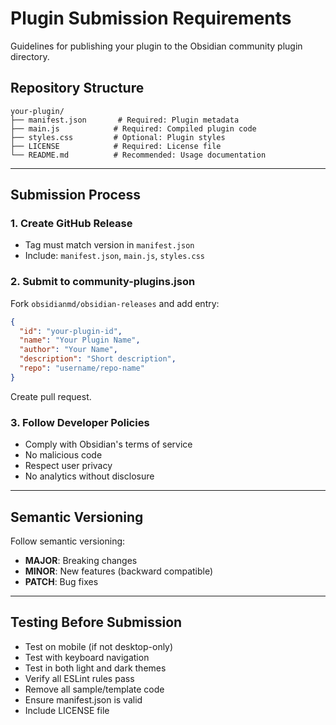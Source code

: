 # Plugin Submission Requirements

Guidelines for publishing your plugin to the Obsidian community plugin directory.

## Repository Structure

```
your-plugin/
├── manifest.json       # Required: Plugin metadata
├── main.js            # Required: Compiled plugin code
├── styles.css         # Optional: Plugin styles
├── LICENSE            # Required: License file
└── README.md          # Recommended: Usage documentation
```

---

## Submission Process

### 1. Create GitHub Release

- Tag must match version in `manifest.json`
- Include: `manifest.json`, `main.js`, `styles.css`

### 2. Submit to community-plugins.json

Fork `obsidianmd/obsidian-releases` and add entry:

```json
{
  "id": "your-plugin-id",
  "name": "Your Plugin Name",
  "author": "Your Name",
  "description": "Short description",
  "repo": "username/repo-name"
}
```

Create pull request.

### 3. Follow Developer Policies

- Comply with Obsidian's terms of service
- No malicious code
- Respect user privacy
- No analytics without disclosure

---

## Semantic Versioning

Follow semantic versioning:
- **MAJOR**: Breaking changes
- **MINOR**: New features (backward compatible)
- **PATCH**: Bug fixes

---

## Testing Before Submission

- Test on mobile (if not desktop-only)
- Test with keyboard navigation
- Test in both light and dark themes
- Verify all ESLint rules pass
- Remove all sample/template code
- Ensure manifest.json is valid
- Include LICENSE file
